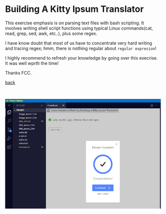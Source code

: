 # Building A Kitty Ipsum Translator

This exercise emphasis is on parsing text files with bash scripting.  It involves writing shell script functions using typical Linux commands(cat, read, grep, sed, awk, etc..), plus some regex.

I have know doubt that most of us have to concentrate very hard writing and tracing regex; hmm, there is nothing regular about `regular expresion`!

I highly recommend to refresh your knowledge by going over this execrise.  It was well wprth the time!

Thanks FCC.

[back](https://github.com/hurricanemark/relational_database#learn-advanced-bash-by-building-a-kitty-ipsum-translator)

<br>

![snapshot](../Snapthots/KittyIpsumTranslator.PNG)